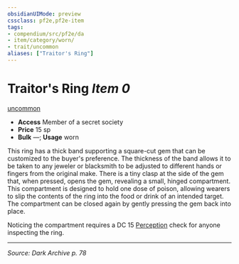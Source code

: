 ```yaml
---
obsidianUIMode: preview
cssclass: pf2e,pf2e-item
tags:
- compendium/src/pf2e/da
- item/category/worn/
- trait/uncommon
aliases: ["Traitor's Ring"]
---
```

# Traitor's Ring *Item 0*  
[uncommon](uncommon.md "Uncommon Rarity Trait")  

- **Access** Member of a secret society
- **Price** 15 sp
- **Bulk** —; **Usage** worn

This ring has a thick band supporting a square-cut gem that can be customized to the buyer's preference. The thickness of the band allows it to be taken to any jeweler or blacksmith to be adjusted to different hands or fingers from the original make. There is a tiny clasp at the side of the gem that, when pressed, opens the gem, revealing a small, hinged compartment. This compartment is designed to hold one dose of poison, allowing wearers to slip the contents of the ring into the food or drink of an intended target. The compartment can be closed again by gently pressing the gem back into place.

Noticing the compartment requires a DC 15 [Perception](skills.md#Perception) check for anyone inspecting the ring.


---
*Source: Dark Archive p. 78*